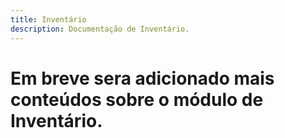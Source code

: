 ```yaml
---
title: Inventário
description: Documentação de Inventário.
---
```


 # Em breve sera adicionado mais conteúdos sobre o módulo de Inventário.